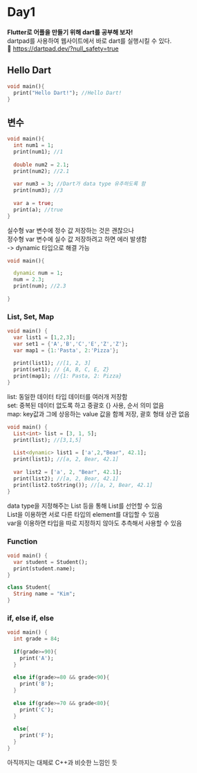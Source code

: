 # Day1
**Flutter로 어플을 만들기 위해 dart를 공부해 보자!**   
dartpad를 사용하여 웹사이트에서 바로 dart를 실행시킬 수 있다.  
🎯 https://dartpad.dev/?null_safety=true  


## Hello Dart

```dart
void main(){
  print("Hello Dart!"); //Hello Dart!  
}
```

## 변수

```dart
void main(){
  int num1 = 1;
  print(num1); //1
  
  double num2 = 2.1;
  print(num2); //2.1
  
  var num3 = 3; //Dart가 data type 유추하도록 함
  print(num3); //3
  
  var a = true;
  print(a); //true
}
```
실수형 var 변수에 정수 값 저장하는 것은 괜찮으나  
정수형 var 변수에 실수 값 저장하려고 하면 에러 발생함  
-> dynamic 타입으로 해결 가능

```dart
void main(){

  dynamic num = 1;
  num = 2.3;
  print(num); //2.3
  
}
```

### List, Set, Map

```dart
void main() {
  var list1 = [1,2,3];
  var set1 = {'A','B','C','E','Z','Z'};
  var map1 = {1:'Pasta', 2:'Pizza'};
  
  print(list1); //[1, 2, 3]
  print(set1); // {A, B, C, E, Z}
  print(map1); //{1: Pasta, 2: Pizza}
}
```

list: 동일한 데이터 타입 데이터를 여러개 저장함 <br>
set: 중복된 데이터 없도록 하고 중괄호 {} 사용, 순서 의미 없음 <br>
map: key값과 그에 상응하는 value 값을 함께 저장, 괄호 형태 상관 없음 


```dart
void main() {
  List<int> list = [3, 1, 5];
  print(list); //[3,1,5]
  
  List<dynamic> list1 = ['a',2,"Bear", 42.1];
  print(list1); //[a, 2, Bear, 42.1]
  
  var list2 = ['a', 2, "Bear", 42.1];
  print(list2); //[a, 2, Bear, 42.1]
  print(list2.toString()); //[a, 2, Bear, 42.1]
}
```

data type을 지정해주는 List<int> 등을 통해 List를 선언할 수 있음  
List<dynamic>을 이용하면 서로 다른 타입의 element를 대입할 수 있음  
var을 이용하면 타입을 따로 지정하지 않아도 추측해서 사용할 수 있음  

### Function

```dart
void main() {
  var student = Student();
  print(student.name);
}

class Student{
  String name = "Kim";
}
```

### if, else if, else
```dart
void main() {
  int grade = 84;
 
  if(grade>=90){
    print('A');
  }
  
  else if(grade>=80 && grade<90){
    print('B');
  }
  
  else if(grade>=70 && grade<80){
    print('C');
  }
  
  else{
    print('F');
  }
}
```
아직까지는 대체로 C++과 비슷한 느낌인 듯
